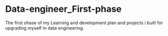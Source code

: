 # Data-engineer_First-phase
The first ohase of my Learning and development plan and projects i built for upgrading myself in data engineering.
